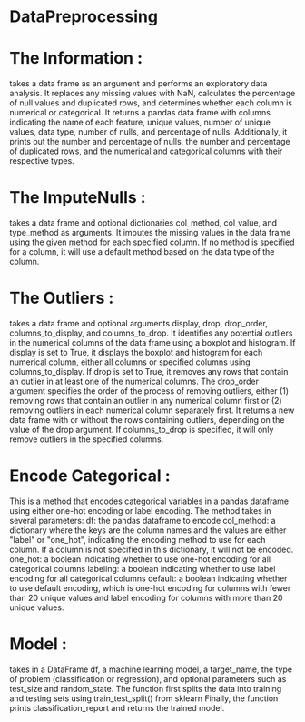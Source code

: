 # DataPreprocessing

# The Information :
takes a data frame as an argument and performs an exploratory data analysis. It replaces any missing values with NaN, calculates the percentage of null values and duplicated rows, and determines whether each column is numerical or categorical. It returns a pandas data frame with columns indicating the name of each feature, unique values, number of unique values, data type, number of nulls, and percentage of nulls. Additionally, it prints out the number and percentage of nulls, the number and percentage of duplicated rows, and the numerical and categorical columns with their respective types.

# The ImputeNulls :
takes a data frame and optional dictionaries col_method, col_value, and type_method as arguments. It imputes the missing values in the data frame using the given method for each specified column. If no method is specified for a column, it will use a default method based on the data type of the column. 

# The Outliers :
takes a data frame and optional arguments display, drop, drop_order, columns_to_display, and columns_to_drop. It identifies any potential outliers in the numerical columns of the data frame using a boxplot and histogram. If display is set to True, it displays the boxplot and histogram for each numerical column, either all columns or specified columns using columns_to_display. If drop is set to True, it removes any rows that contain an outlier in at least one of the numerical columns. The drop_order argument specifies the order of the process of removing outliers, either (1) removing rows that contain an outlier in any numerical column first or (2) removing outliers in each numerical column separately first. It returns a new data frame with or without the rows containing outliers, depending on the value of the drop argument. If columns_to_drop is specified, it will only remove outliers in the specified columns.

# Encode Categorical :
This is a method that encodes categorical variables in a pandas dataframe using either one-hot encoding or label encoding. The method takes in several parameters:
df: the pandas dataframe to encode
col_method: a dictionary where the keys are the column names and the values are either "label" or "one_hot", indicating the encoding method to use for each column. If a column is not specified in this dictionary, it will not be encoded.
one_hot: a boolean indicating whether to use one-hot encoding for all categorical columns
labeling: a boolean indicating whether to use label encoding for all categorical columns
default: a boolean indicating whether to use default encoding, which is one-hot encoding for columns with fewer than 20 unique values and label encoding for columns with more than 20 unique values.

# Model :
takes in a DataFrame df, a machine learning model, a target_name, the type of problem (classification or regression), and optional parameters such as test_size and random_state.
The function first splits the data into training and testing sets using train_test_split() from sklearn
Finally, the function prints classification_report and returns the trained model.
